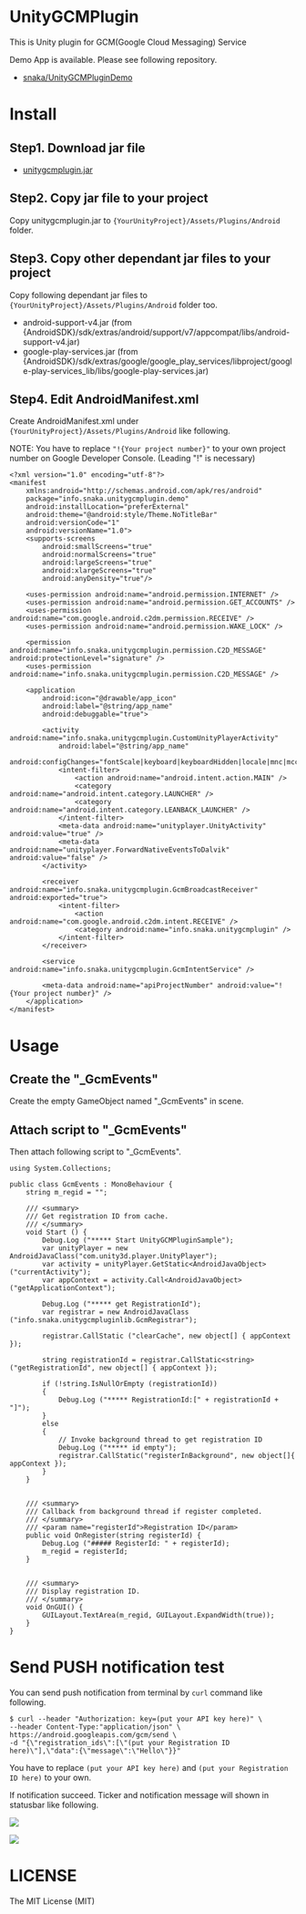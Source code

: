 UnityGCMPlugin
==============

This is Unity plugin for GCM(Google Cloud Messaging) Service

Demo App is available. Please see following repository.

* [snaka/UnityGCMPluginDemo](https://github.com/snaka/UnityGCMPluginDemo)

# Install

## Step1. Download jar file

* [unitygcmplugin.jar](https://github.com/snaka/UnityGCMPlugin/blob/master/unitygcmplugin/release/unitygcmplugin.jar)

## Step2. Copy jar file to your project

Copy unitygcmplugin.jar to `{YourUnityProject}/Assets/Plugins/Android` folder.


## Step3. Copy other dependant jar files to your project

Copy following dependant jar files to `{YourUnityProject}/Assets/Plugins/Android` folder too.

* android-support-v4.jar (from {AndroidSDK}/sdk/extras/android/support/v7/appcompat/libs/android-support-v4.jar)
* google-play-services.jar (from {AndroidSDK}/sdk/extras/google/google_play_services/libproject/google-play-services_lib/libs/google-play-services.jar)

## Step4. Edit AndroidManifest.xml

Create AndroidManifest.xml under `{YourUnityProject}/Assets/Plugins/Android` like following.

NOTE: You have to replace `"!{Your project number}"` to your own project number on Google Developer Console. (Leading "!" is necessary)

```
<?xml version="1.0" encoding="utf-8"?>
<manifest
    xmlns:android="http://schemas.android.com/apk/res/android"
    package="info.snaka.unitygcmplugin.demo"
	android:installLocation="preferExternal"
	android:theme="@android:style/Theme.NoTitleBar"
    android:versionCode="1"
    android:versionName="1.0">
    <supports-screens
        android:smallScreens="true"
        android:normalScreens="true"
        android:largeScreens="true"
        android:xlargeScreens="true"
        android:anyDensity="true"/>
        
    <uses-permission android:name="android.permission.INTERNET" />
    <uses-permission android:name="android.permission.GET_ACCOUNTS" />
    <uses-permission android:name="com.google.android.c2dm.permission.RECEIVE" />
    <uses-permission android:name="android.permission.WAKE_LOCK" />
    
    <permission android:name="info.snaka.unitygcmplugin.permission.C2D_MESSAGE" android:protectionLevel="signature" />
    <uses-permission android:name="info.snaka.unitygcmplugin.permission.C2D_MESSAGE" />
    
    <application
		android:icon="@drawable/app_icon"
        android:label="@string/app_name"
        android:debuggable="true">
        
        <activity android:name="info.snaka.unitygcmplugin.CustomUnityPlayerActivity"
            android:label="@string/app_name"
            android:configChanges="fontScale|keyboard|keyboardHidden|locale|mnc|mcc|navigation|orientation|screenLayout|screenSize|smallestScreenSize|uiMode|touchscreen">
            <intent-filter>
                <action android:name="android.intent.action.MAIN" />
                <category android:name="android.intent.category.LAUNCHER" />
                <category android:name="android.intent.category.LEANBACK_LAUNCHER" />
            </intent-filter>
            <meta-data android:name="unityplayer.UnityActivity" android:value="true" />
            <meta-data android:name="unityplayer.ForwardNativeEventsToDalvik" android:value="false" />
        </activity>
	    
        <receiver android:name="info.snaka.unitygcmplugin.GcmBroadcastReceiver" android:exported="true">
            <intent-filter>
                <action android:name="com.google.android.c2dm.intent.RECEIVE" />
                <category android:name="info.snaka.unitygcmplugin" />
            </intent-filter>
        </receiver>

        <service android:name="info.snaka.unitygcmplugin.GcmIntentService" />

        <meta-data android:name="apiProjectNumber" android:value="!{Your project number}" />
    </application>
</manifest>
```

# Usage


## Create the "_GcmEvents" 

Create the empty GameObject named "_GcmEvents" in scene.

## Attach script to "_GcmEvents"

Then attach following script to "_GcmEvents".

```
using System.Collections;

public class GcmEvents : MonoBehaviour {
	string m_regid = "";

	/// <summary>
	/// Get registration ID from cache.
	/// </summary>
	void Start () {
		Debug.Log ("***** Start UnityGCMPluginSample");
		var unityPlayer = new AndroidJavaClass("com.unity3d.player.UnityPlayer");
		var activity = unityPlayer.GetStatic<AndroidJavaObject>("currentActivity");
		var appContext = activity.Call<AndroidJavaObject>("getApplicationContext");
		
		Debug.Log ("***** get RegistrationId");
		var registrar = new AndroidJavaClass ("info.snaka.unitygcmpluginlib.GcmRegistrar");
		
		registrar.CallStatic ("clearCache", new object[] { appContext });
		
		string registrationId = registrar.CallStatic<string> ("getRegistrationId", new object[] { appContext });
		
		if (!string.IsNullOrEmpty (registrationId))
		{
			Debug.Log ("***** RegistrationId:[" + registrationId + "]");
		}
		else
		{
			// Invoke background thread to get registration ID
			Debug.Log ("***** id empty");
			registrar.CallStatic("registerInBackground", new object[]{ appContext });
		}
	}
	
	
	/// <summary>
	/// Callback from background thread if register completed.
	/// </summary>
	/// <param name="registerId">Registration ID</param>
	public void OnRegister(string registerId) {
		Debug.Log ("##### RegisterId: " + registerId);
		m_regid = registerId;
	}


	/// <summary>
	/// Display registration ID.
	/// </summary>
	void OnGUI() {
		GUILayout.TextArea(m_regid, GUILayout.ExpandWidth(true));
	}
}
```


# Send PUSH notification test

You can send push notification from terminal by `curl` command like following.

```
$ curl --header "Authorization: key=(put your API key here)" \
--header Content-Type:"application/json" \
https://android.googleapis.com/gcm/send \
-d "{\"registration_ids\":[\"(put your Registration ID here)\"],\"data":{\"message\":\"Hello\"}}"
```

You have to replace `(put your API key here)` and `(put your Registration ID here)` to your own.

If notification succeed. 
Ticker and notification message will shown in statusbar like following.

![](https://github.com/snaka/UnityGCMPlugin/blob/master/wiki/Ticker.png)

![](https://github.com/snaka/UnityGCMPlugin/blob/master/wiki/Notification.png)


# LICENSE

The MIT License (MIT)

